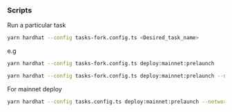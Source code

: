 ### Scripts

Run a particular task

```sh
yarn hardhat --config tasks-fork.config.ts <Desired_task_name>
```

e.g

```sh
yarn hardhat --config tasks-fork.config.ts deploy:mainnet:prelaunch
```

```sh
yarn hardhat --config tasks-fork.config.ts deploy:mainnet:prelaunch --network localhost
```

For mainnet deploy

```sh
yarn hardhat --config tasks.config.ts deploy:mainnet:prelaunch --network mainnet
```

